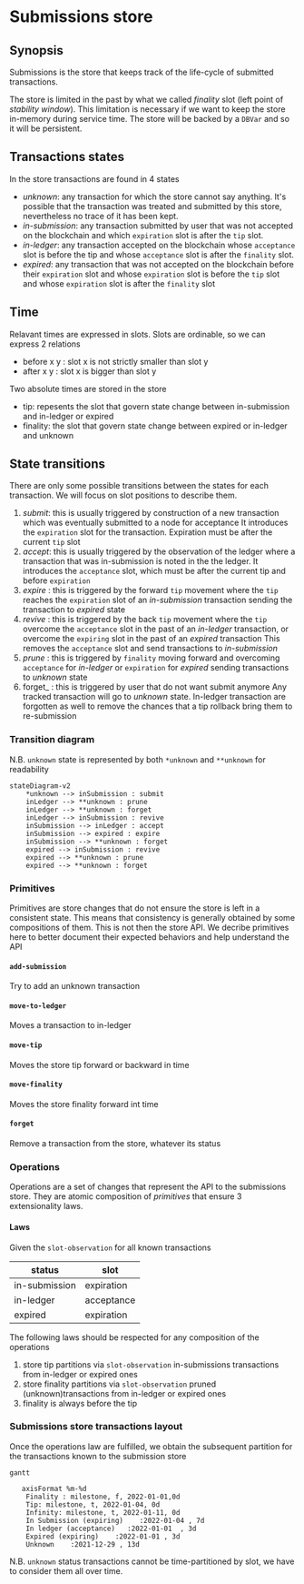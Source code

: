 # Submissions store

## Synopsis 

Submissions is the store that keeps track of the life-cycle of submitted 
transactions. 

The store is limited in the past by what we called _finality_ 
slot (left point of _stability window_). This limitation is necessary if we want to keep the store in-memory during service time. The store will be backed by a `DBVar` and so it will be persistent.

## Transactions states

In the store transactions are found in 4 states

- _unknown_: any transaction for which the store cannot say anything. It's possible that the transaction was treated and submitted by this store, nevertheless no trace of it has been kept.
- _in-submission_: any transaction submitted by user that was not accepted on the blockchain and which `expiration` slot is after the `tip` slot.
- _in-ledger_: any transaction accepted on the blockchain whose `acceptance` slot is before the tip and whose `acceptance` slot is after the `finality` slot.
- _expired_: any transaction that was not accepted on the blockchain before their `expiration` slot and whose `expiration` slot is before the `tip` slot and whose `expiration` slot is after the `finality` slot

## Time

Relavant times are expressed in slots. Slots are ordinable, so we can express 2 relations
- before x y : slot x is not strictly smaller than slot y
- after x y : slot x is bigger than slot y

Two absolute times are stored in the store
- tip: repesents the slot that govern state change between in-submission and in-ledger or expired
- finality: the slot that govern state change between expired or in-ledger and unknown 

## State transitions

There are only some possible transitions between the states for each transaction. We will focus on slot positions to describe them.

1. _submit_: this is usually triggered by construction of a new transaction which was eventually submitted to a node for acceptance It introduces the `expiration` slot for the transaction. Expiration must be after the current `tip` slot
2. _accept_: this is usually triggered by the observation of the ledger where a transaction that was in-submission is noted in the the ledger.  It introduces the `acceptance` slot, which must be after the current tip and before `expiration`
3. _expire_ : this is triggered by the forward `tip` movement where the `tip` reaches the `expiration` slot of an *in-submission* transaction sending the transaction to *expired* state 
4. _revive_ : this is triggered by the back `tip` movement where the `tip` overcome the `acceptance` slot in the past of an *in-ledger* transaction, or overcome the `expiring` slot in the past of an *expired* transaction This removes the `acceptance` slot and send transactions to *in-submission*
4. _prune_ : this is triggered by `finality` moving forward and overcoming `acceptance` for *in-ledger* or `expiration` for *expired* sending transactions to *unknown* state
5. forget_ : this is triggered by user that do not want submit anymore Any tracked transaction will go to *unknown* state. In-ledger transaction are forgotten as well to remove the chances that a tip rollback bring them to re-submission

### Transition diagram
N.B. `unknown` state is represented by both `*unknown` and `**unknown` for 
readability  

```mermaid
stateDiagram-v2
    *unknown --> inSubmission : submit
    inLedger --> **unknown : prune
    inLedger --> **unknown : forget
    inLedger --> inSubmission : revive
    inSubmission --> inLedger : accept
    inSubmission --> expired : expire
    inSubmission --> **unknown : forget
    expired --> inSubmission : revive
    expired --> **unknown : prune
    expired --> **unknown : forget 
```

### Primitives

Primitives are store changes that do not ensure the store is left in a 
consistent state. This means that consistency is generally obtained by some compositions of them. This is not then the store API. We decribe primitives here to better document their expected behaviors and help understand the API 
   
#### `add-submission`

Try to add an unknown transaction

#### `move-to-ledger`

Moves a transaction to in-ledger

#### `move-tip`

Moves the store tip forward or backward in time

#### `move-finality`

Moves the store finality forward int time

#### `forget`

Remove a transaction from the store, whatever its status


### Operations

Operations are a set of changes that represent the API to the submissions store. They are atomic composition of _primitives_ that ensure 3 extensionality laws.

#### Laws

Given the `slot-observation` for all known transactions

| status        | slot       |
| ------------- | ---------- |
| in-submission | expiration |
| in-ledger     | acceptance |
| expired       | expiration |

The following laws should be respected for any composition of the operations

1. store tip partitions via `slot-observation` in-submissions transactions from in-ledger or expired ones
2. store finality partitions via `slot-observation` pruned (unknown)transactions from in-ledger or expired ones 
3. finality is always before the tip


### Submissions store transactions layout

Once the operations law are fulfilled, we obtain the subsequent partition for the transactions known to the submission store

```mermaid
gantt
    
   axisFormat %m-%d
    Finality : milestone, f, 2022-01-01,0d
    Tip: milestone, t, 2022-01-04, 0d
    Infinity: milestone, t, 2022-01-11, 0d
    In Submission (expiring)    :2022-01-04 , 7d
    In ledger (acceptance)   :2022-01-01  , 3d
    Expired (expiring)    :2022-01-01 , 3d
    Unknown    :2021-12-29 , 13d
```

N.B. `unknown` status transactions cannot be time-partitioned by slot, we have to consider them all over time.